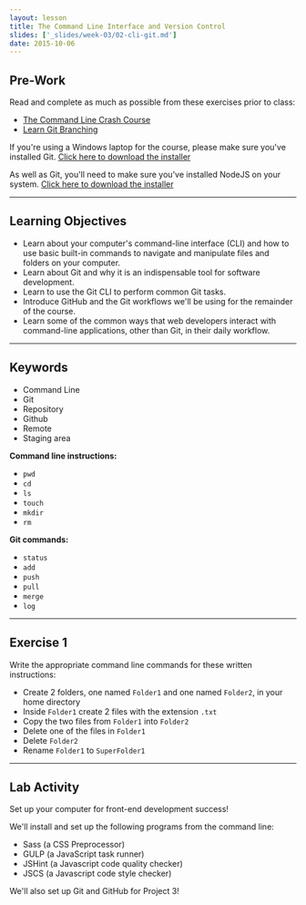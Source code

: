 ```yaml
---
layout: lesson
title: The Command Line Interface and Version Control
slides: ['_slides/week-03/02-cli-git.md']
date: 2015-10-06
---
```


## Pre-Work

Read and complete as much as possible from these exercises prior to class:

- [The Command Line Crash Course](http://cli.learncodethehardway.org/book/)
- [Learn Git Branching](http://pcottle.github.io/learnGitBranching/)

If you're using a Windows laptop for the course, please make sure you've installed Git. [Click here to download the installer](https://git-scm.com/download/win)

As well as Git, you'll need to make sure you've installed NodeJS on your system. [Click here to download the installer](https://nodejs.org/en/)

---

## Learning Objectives

- Learn about your computer's command-line interface (CLI) and how to use basic built-in commands to navigate and manipulate files and folders on your computer.
- Learn about Git and why it is an indispensable tool for software development.
- Learn to use the Git CLI to perform common Git tasks.
- Introduce GitHub and the Git workflows we'll be using for the remainder of the course.
- Learn some of the common ways that web developers interact with command-line applications, other than Git, in their daily workflow.

---

## Keywords

- Command Line
- Git
- Repository
- Github
- Remote
- Staging area

**Command line instructions:**

- `pwd`
- `cd`
- `ls`
- `touch`
- `mkdir`
- `rm`

**Git commands:**

- `status`
- `add`
- `push`
- `pull`
- `merge`
- `log`

---

## Exercise 1

Write the appropriate command line commands for these written instructions:

- Create 2 folders, one named `Folder1` and one named `Folder2`, in your home directory
- Inside `Folder1` create 2 files with the extension `.txt`
- Copy the two files from `Folder1` into `Folder2`
- Delete one of the files in `Folder1`
- Delete `Folder2`
- Rename `Folder1` to `SuperFolder1`

---

## Lab Activity

Set up your computer for front-end development success!

We'll install and set up the following programs from the command line:

- Sass (a CSS Preprocessor)
- GULP (a JavaScript task runner)
- JSHint (a Javascript code quality checker)
- JSCS (a Javascript code style checker)

We'll also set up Git and GitHub for Project 3!
